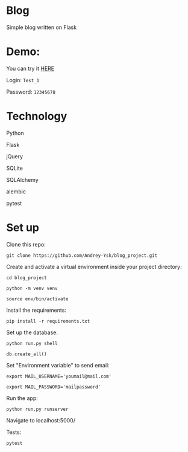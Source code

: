 # Blog
Simple blog written on Flask

# Demo:
You can try it [HERE](https://ksps.space/)

Login: `Test_1`

Password: `12345678`

# Technology
Python

Flask

jQuery

SQLite

SQLAlchemy

alembic

pytest

# Set up
Clone this repo:

`git clone https://github.com/Andrey-Ysk/blog_project.git`

Create and activate a virtual environment inside your project directory:

`cd blog_project`

`python -m venv venv`

`source env/bin/activate`

Install the requirements:

`pip install -r requirements.txt`

Set up the database:

`python run.py shell`

`db.create_all()`

Set "Environment variable" to send email:

`export MAIL_USERNAME='youmail@mail.com'`

`export MAIL_PASSWORD='mailpassword'`

Run the app:

`python run.py runserver`


Navigate to localhost:5000/

Tests:

`pytest`
